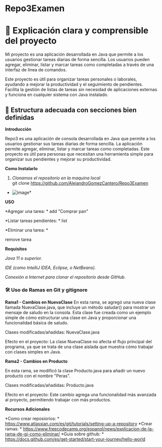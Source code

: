 # Repo3Examen


# 📖 Explicación clara y comprensible del proyecto  
Mi proyecto es una aplicación desarrollada en Java que permite a los usuarios gestionar tareas diarias de forma sencilla.
Los usuarios pueden agregar, eliminar, listar y marcar tareas como completadas a través de una interfaz de línea de comandos.

Este proyecto es útil para organizar tareas personales o laborales, ayudando a mejorar la productividad y el seguimiento de pendientes.
Facilita la gestión de listas de tareas sin necesidad de aplicaciones externas y funciona en cualquier sistema con Java instalado.

## 📂 Estructura adecuada con secciones bien definidas 

**Introducción**

Repo3 es una aplicación de consola desarrollada en Java que permite a los usuarios gestionar sus tareas diarias de forma sencilla. La aplicación permite agregar, eliminar, listar y marcar tareas como completadas.
Este proyecto es útil para personas que necesitan una herramienta simple para organizar sus pendientes y mejorar su productividad.

**Como Instalarlo**

1. *Clonamos el repositorio en la maquina local*  
   git clone https://github.com/AlejandroGomezCantero/Repo3Examen

 *  ![image](https://github.com/user-attachments/assets/2e32791b-e00e-429d-bc3a-a83983e52c5a)*


**USO**

*Agregar una tarea: *
add "Comprar pan"

*Listar tareas pendientes: *
list

*Eliminar una tarea: * 

remove tarea

**Requisitos**

*Java 11 o superior.*

*IDE (como IntelliJ IDEA, Eclipse, o NetBeans).*

*Conexión a Internet para clonar el repositorio desde GitHub.*


###  🛠 Uso de Ramas en Git y gitignore


 **Rama1 - Cambios en NuevaClase** 
En esta rama, se agregó una nueva clase llamada NuevaClase.java, que incluye un método saludar() para mostrar un mensaje de saludo en la consola. Esta clase fue creada como un ejemplo simple de cómo estructurar una clase en Java y proporcionar una funcionalidad básica de saludo.

Clases modificadas/añadidas:
NuevaClase.java

Efecto en el proyecto: La clase NuevaClase no afecta el flujo principal del programa, ya que se trata de una clase aislada que muestra cómo trabajar con clases simples en Java. 

**Rama2 - Cambios en Producto**

En esta rama, se modificó la clase Producto.java para añadir un nuevo producto con el nombre "Peras".

Clases modificadas/añadidas:
Producto.java

Efecto en el proyecto: Este cambio agrega una funcionalidad más avanzada al proyecto, permitiendo trabajar con más productos.


 **Recursos Adicionales**

 *Como crear reposiorios: * https://www.atlassian.com/es/git/tutorials/setting-up-a-repository 
 *Crear ramas: * https://www.freecodecamp.org/espanol/news/explicacion-de-la-rama-de-gi-como-eliminar/
 *Guia sobre github: * https://docs.github.com/es/get-started/start-your-journey/hello-world
